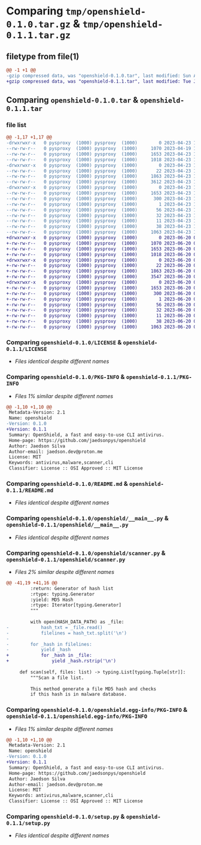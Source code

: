 # Comparing `tmp/openshield-0.1.0.tar.gz` & `tmp/openshield-0.1.1.tar.gz`

## filetype from file(1)

```diff
@@ -1 +1 @@
-gzip compressed data, was "openshield-0.1.0.tar", last modified: Sun Apr 23 16:08:55 2023, max compression
+gzip compressed data, was "openshield-0.1.1.tar", last modified: Tue Jun 20 03:35:13 2023, max compression
```

## Comparing `openshield-0.1.0.tar` & `openshield-0.1.1.tar`

### file list

```diff
@@ -1,17 +1,17 @@
-drwxrwxr-x   0 pysproxy  (1000) pysproxy  (1000)        0 2023-04-23 16:08:55.720904 openshield-0.1.0/
--rw-rw-r--   0 pysproxy  (1000) pysproxy  (1000)     1070 2023-04-19 14:30:59.000000 openshield-0.1.0/LICENSE
--rw-rw-r--   0 pysproxy  (1000) pysproxy  (1000)     1653 2023-04-23 16:08:55.712904 openshield-0.1.0/PKG-INFO
--rw-rw-r--   0 pysproxy  (1000) pysproxy  (1000)     1018 2023-04-23 16:06:37.000000 openshield-0.1.0/README.md
-drwxrwxr-x   0 pysproxy  (1000) pysproxy  (1000)        0 2023-04-23 16:08:55.708904 openshield-0.1.0/openshield/
--rw-rw-r--   0 pysproxy  (1000) pysproxy  (1000)       22 2023-04-23 15:13:18.000000 openshield-0.1.0/openshield/__init__.py
--rw-rw-r--   0 pysproxy  (1000) pysproxy  (1000)     1863 2023-04-23 16:07:39.000000 openshield-0.1.0/openshield/__main__.py
--rw-rw-r--   0 pysproxy  (1000) pysproxy  (1000)     3612 2023-04-23 16:07:47.000000 openshield-0.1.0/openshield/scanner.py
-drwxrwxr-x   0 pysproxy  (1000) pysproxy  (1000)        0 2023-04-23 16:08:55.712904 openshield-0.1.0/openshield.egg-info/
--rw-rw-r--   0 pysproxy  (1000) pysproxy  (1000)     1653 2023-04-23 16:08:55.000000 openshield-0.1.0/openshield.egg-info/PKG-INFO
--rw-rw-r--   0 pysproxy  (1000) pysproxy  (1000)      300 2023-04-23 16:08:55.000000 openshield-0.1.0/openshield.egg-info/SOURCES.txt
--rw-rw-r--   0 pysproxy  (1000) pysproxy  (1000)        1 2023-04-23 16:08:55.000000 openshield-0.1.0/openshield.egg-info/dependency_links.txt
--rw-rw-r--   0 pysproxy  (1000) pysproxy  (1000)       56 2023-04-23 16:08:55.000000 openshield-0.1.0/openshield.egg-info/entry_points.txt
--rw-rw-r--   0 pysproxy  (1000) pysproxy  (1000)       32 2023-04-23 16:08:55.000000 openshield-0.1.0/openshield.egg-info/requires.txt
--rw-rw-r--   0 pysproxy  (1000) pysproxy  (1000)       11 2023-04-23 16:08:55.000000 openshield-0.1.0/openshield.egg-info/top_level.txt
--rw-rw-r--   0 pysproxy  (1000) pysproxy  (1000)       38 2023-04-23 16:08:55.720904 openshield-0.1.0/setup.cfg
--rw-rw-r--   0 pysproxy  (1000) pysproxy  (1000)     1063 2023-04-23 16:08:49.000000 openshield-0.1.0/setup.py
+drwxrwxr-x   0 pysproxy  (1000) pysproxy  (1000)        0 2023-06-20 03:35:13.459065 openshield-0.1.1/
+-rw-rw-r--   0 pysproxy  (1000) pysproxy  (1000)     1070 2023-06-20 02:38:20.000000 openshield-0.1.1/LICENSE
+-rw-rw-r--   0 pysproxy  (1000) pysproxy  (1000)     1653 2023-06-20 03:35:13.459065 openshield-0.1.1/PKG-INFO
+-rw-rw-r--   0 pysproxy  (1000) pysproxy  (1000)     1018 2023-06-20 03:35:04.000000 openshield-0.1.1/README.md
+drwxrwxr-x   0 pysproxy  (1000) pysproxy  (1000)        0 2023-06-20 03:35:13.439065 openshield-0.1.1/openshield/
+-rw-rw-r--   0 pysproxy  (1000) pysproxy  (1000)       22 2023-06-20 03:24:56.000000 openshield-0.1.1/openshield/__init__.py
+-rw-rw-r--   0 pysproxy  (1000) pysproxy  (1000)     1863 2023-06-20 02:38:20.000000 openshield-0.1.1/openshield/__main__.py
+-rw-rw-r--   0 pysproxy  (1000) pysproxy  (1000)     3547 2023-06-20 03:02:07.000000 openshield-0.1.1/openshield/scanner.py
+drwxrwxr-x   0 pysproxy  (1000) pysproxy  (1000)        0 2023-06-20 03:35:13.455065 openshield-0.1.1/openshield.egg-info/
+-rw-rw-r--   0 pysproxy  (1000) pysproxy  (1000)     1653 2023-06-20 03:35:13.000000 openshield-0.1.1/openshield.egg-info/PKG-INFO
+-rw-rw-r--   0 pysproxy  (1000) pysproxy  (1000)      300 2023-06-20 03:35:13.000000 openshield-0.1.1/openshield.egg-info/SOURCES.txt
+-rw-rw-r--   0 pysproxy  (1000) pysproxy  (1000)        1 2023-06-20 03:35:13.000000 openshield-0.1.1/openshield.egg-info/dependency_links.txt
+-rw-rw-r--   0 pysproxy  (1000) pysproxy  (1000)       56 2023-06-20 03:35:13.000000 openshield-0.1.1/openshield.egg-info/entry_points.txt
+-rw-rw-r--   0 pysproxy  (1000) pysproxy  (1000)       32 2023-06-20 03:35:13.000000 openshield-0.1.1/openshield.egg-info/requires.txt
+-rw-rw-r--   0 pysproxy  (1000) pysproxy  (1000)       11 2023-06-20 03:35:13.000000 openshield-0.1.1/openshield.egg-info/top_level.txt
+-rw-rw-r--   0 pysproxy  (1000) pysproxy  (1000)       38 2023-06-20 03:35:13.459065 openshield-0.1.1/setup.cfg
+-rw-rw-r--   0 pysproxy  (1000) pysproxy  (1000)     1063 2023-06-20 03:28:02.000000 openshield-0.1.1/setup.py
```

### Comparing `openshield-0.1.0/LICENSE` & `openshield-0.1.1/LICENSE`

 * *Files identical despite different names*

### Comparing `openshield-0.1.0/PKG-INFO` & `openshield-0.1.1/PKG-INFO`

 * *Files 1% similar despite different names*

```diff
@@ -1,10 +1,10 @@
 Metadata-Version: 2.1
 Name: openshield
-Version: 0.1.0
+Version: 0.1.1
 Summary: OpenShield, a fast and easy-to-use CLI antivirus.
 Home-page: https://github.com/jaedsonpys/openshield
 Author: Jaedson Silva
 Author-email: jaedson.dev@proton.me
 License: MIT
 Keywords: antivirus,malware,scanner,cli
 Classifier: License :: OSI Approved :: MIT License
```

### Comparing `openshield-0.1.0/README.md` & `openshield-0.1.1/README.md`

 * *Files identical despite different names*

### Comparing `openshield-0.1.0/openshield/__main__.py` & `openshield-0.1.1/openshield/__main__.py`

 * *Files identical despite different names*

### Comparing `openshield-0.1.0/openshield/scanner.py` & `openshield-0.1.1/openshield/scanner.py`

 * *Files 2% similar despite different names*

```diff
@@ -41,19 +41,16 @@
         :return: Generator of hash list
         :rtype: typing.Generator
         :yield: MD5 Hash
         :rtype: Iterator[typing.Generator]
         """
 
         with open(HASH_DATA_PATH) as _file:
-            hash_txt = _file.read()
-            filelines = hash_txt.split('\n')
-
-        for _hash in filelines:
-            yield _hash
+            for _hash in _file:
+                yield _hash.rstrip('\n')
 
     def scan(self, files: list) -> typing.List[typing.Tuple[str]]:
         """Scan a file list.
 
         This method generate a file MD5 hash and checks
         if this hash is in malware database.
```

### Comparing `openshield-0.1.0/openshield.egg-info/PKG-INFO` & `openshield-0.1.1/openshield.egg-info/PKG-INFO`

 * *Files 1% similar despite different names*

```diff
@@ -1,10 +1,10 @@
 Metadata-Version: 2.1
 Name: openshield
-Version: 0.1.0
+Version: 0.1.1
 Summary: OpenShield, a fast and easy-to-use CLI antivirus.
 Home-page: https://github.com/jaedsonpys/openshield
 Author: Jaedson Silva
 Author-email: jaedson.dev@proton.me
 License: MIT
 Keywords: antivirus,malware,scanner,cli
 Classifier: License :: OSI Approved :: MIT License
```

### Comparing `openshield-0.1.0/setup.py` & `openshield-0.1.1/setup.py`

 * *Files identical despite different names*

